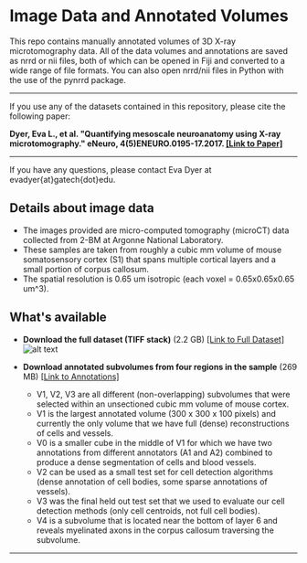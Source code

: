 # Image Data and Annotated Volumes #

This repo contains manually annotated volumes of 3D X-ray microtomography data. All of the data volumes and annotations are saved as nrrd or nii files, both of which can be opened in Fiji and converted to a wide range of file formats. You can also open nrrd/nii files in Python with the use of the pynrrd package.

***
If you use any of the datasets contained in this repository, please cite the following paper:

__Dyer, Eva L., et al. "Quantifying mesoscale neuroanatomy using X-ray microtomography." eNeuro, 4(5)ENEURO.0195-17.2017. [[Link to Paper]](http://www.eneuro.org/content/4/5/ENEURO.0195-17.2017)__

***
If you have any questions, please contact Eva Dyer at evadyer{at}gatech{dot}edu.

## Details about image data ##
* The images provided are micro-computed tomography (microCT) data collected from 2-BM at Argonne National Laboratory.
* These samples are taken from roughly a cubic mm volume of mouse somatosensory cortex (S1) that spans multiple cortical layers and a small portion of corpus callosum. 
* The spatial resolution is 0.65 um isotropic (each voxel = 0.65x0.65x0.65 um^3).

## What's available ##
* __Download the full dataset (TIFF stack)__ (2.2 GB) [[Link to Full Dataset]](https://www.dropbox.com/s/1fvjih9mvvfdaq6/proj4_masked_390_2014.zip?dl=0)
![alt text](relative/xbrain/data/samples/V1-img.PNG)

* __Download annotated subvolumes from four regions in the sample__ (269 MB) [[Link to Annotations]](https://www.dropbox.com/sh/hu9e6hm2hvfna67/AADtG-ICqkEa0962pVSwrXBua?dl=0)
   - V1, V2, V3 are all different (non-overlapping) subvolumes that were selected within an unsectioned cubic mm volume of mouse cortex.
   - V1 is the largest annotated volume (300 x 300 x 100 pixels) and currently the only volume that we have full (dense) reconstructions of cells and vessels.
   - V0 is a smaller cube in the middle of V1 for which we have two annotations from different annotators (A1 and A2) combined to produce a dense segmentation of cells and blood vessels.
   - V2 can be used as a small test set for cell detection algorithms (dense annotation of cell bodies, some sparse annotations of vessels).
   - V3 was the final held out test set that we used to evaluate our cell detection methods (only cell centroids, not full cell bodies).
   - V4 is a subvolume that is located near the bottom of layer 6 and reveals myelinated axons in the corpus callosum traversing the subvolume.
***
